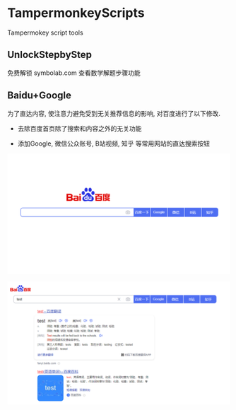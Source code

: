 # TampermonkeyScripts
Tampermokey script tools

## UnlockStepbyStep

免费解锁 symbolab.com 查看数学解题步骤功能

## Baidu+Google

为了直达内容, 使注意力避免受到无关推荐信息的影响, 对百度进行了以下修改.

- 去除百度首页除了搜索和内容之外的无关功能

-  添加Google, 微信公众账号, B站视频, 知乎 等常用网站的直达搜索按钮

![image-20220612161005709](README.assets/image-20220612161005709.png)

![image-20220612161532257](README.assets/image-20220612161532257.png)




